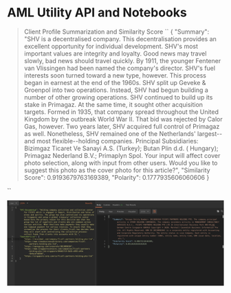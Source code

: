 # AML Utility API and Notebooks

> Client Profile Summarization and Similarity Score
``
  {
    "Summary": "SHV is a decentralised company. This decentralisation provides an excellent opportunity for individual development. SHV's most important values are integrity and loyalty. Good news may travel slowly, bad news should travel quickly. By 1911, the younger Fentener van Vlissingen had been named the company's director. SHV's fuel interests soon turned toward a new type, however. This process began in earnest at the end of the 1960s. SHV split up Geveke & Groenpol into two operations. Instead, SHV had begun building a number of other growing operations. SHV continued to build up its stake in Primagaz. At the same time, it sought other acquisition targets. Formed in 1935, that company spread throughout the United Kingdom by the outbreak World War II. That bid was rejected by Calor Gas, however. Two years later, SHV acquired full control of Primagaz as well. Nonetheless, SHV remained one of the Netherlands' largest--and most flexible--holding companies. Principal Subsidiaries: Bizimgaz Ticaret Ve Sanayi A.S. (Turkey); Butan Plin d.d. ( Hungary); Primagaz Nederland B.V.; Primaplyn Spol. Your input will affect cover photo selection, along with input from other users. Would you like to suggest this photo as the cover photo for this article?",
    "Similarity Score": 0.9193679763169389,
    "Polarity": 0.1777935606060606
  }

``

![Alt Image](https://github.com/99sbr/AML/blob/master/Screenshot%202020-05-06%20at%203.53.09%20PM.png)

